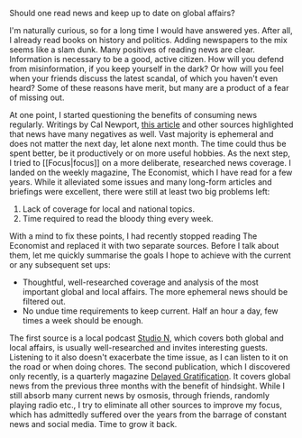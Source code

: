 Should one read news and keep up to date on global affairs?

I'm naturally curious, so for a long time I would have answered yes. After all, I already read books on history and politics. Adding newspapers to the mix seems like a slam dunk. Many positives of reading news are clear. Information is necessary to be a good, active citizen. How will you defend from misinformation, if you keep yourself in the dark? Or how will you feel when your friends discuss the latest scandal, of which you haven't even heard? Some of these reasons have merit, but many are a product of a fear of missing out.

At one point, I started questioning the benefits of consuming news regularly. Writings by Cal Newport, [this article](https://fs.blog/stop-reading-news/) and other sources highlighted that news have many negatives as well. Vast majority is ephemeral and does not matter the next day, let alone next month. The time could thus be spent better, be it productively or on more useful hobbies. As the next step, I tried to [[Focus|focus]] on a more deliberate, researched news coverage. I landed on the weekly magazine, The Economist, which I have read for a few years. While it alleviated some issues and many long-form articles and briefings were excellent, there were still at least two big problems left:
1. Lack of coverage for local and national topics.
2. Time required to read the bloody thing every week.

With a mind to fix these points, I had recently stopped reading The Economist and replaced it with two separate sources. Before I talk about them, let me quickly summarise the goals I hope to achieve with the current or any subsequent set ups:
- Thoughtful, well-researched coverage and analysis of the most important global and local affairs. The more ephemeral news should be filtered out.
- No undue time requirements to keep current. Half an hour a day, few times a week should be enough.

The first source is a local podcast [Studio N](https://denikn.cz/podcast-studio-n/), which covers both global and local affairs, is usually well-researched and invites interesting guests. Listening to it also doesn't exacerbate the time issue, as I can listen to it on the road or when doing chores. The second publication, which I discovered only recently, is a quarterly magazine [Delayed Gratification](https://www.slow-journalism.com/). It covers global news from the previous three months with the benefit of hindsight. While I still absorb many current news by osmosis, through friends, randomly playing radio etc., I try to eliminate all other sources to improve my focus, which has admittedly suffered over the years from the barrage of constant news and social media. Time to grow it back.

